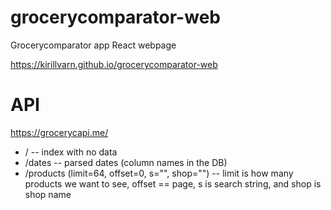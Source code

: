 # grocerycomparator-web
Grocerycomparator app React webpage

https://kirillvarn.github.io/grocerycomparator-web


# API
https://grocerycapi.me/

- / -- index with no data
- /dates -- parsed dates (column names in the DB) 
- /products (limit=64, offset=0, s="", shop="") -- limit is how many products we want to see, offset == page, s is search string, and shop is shop name
